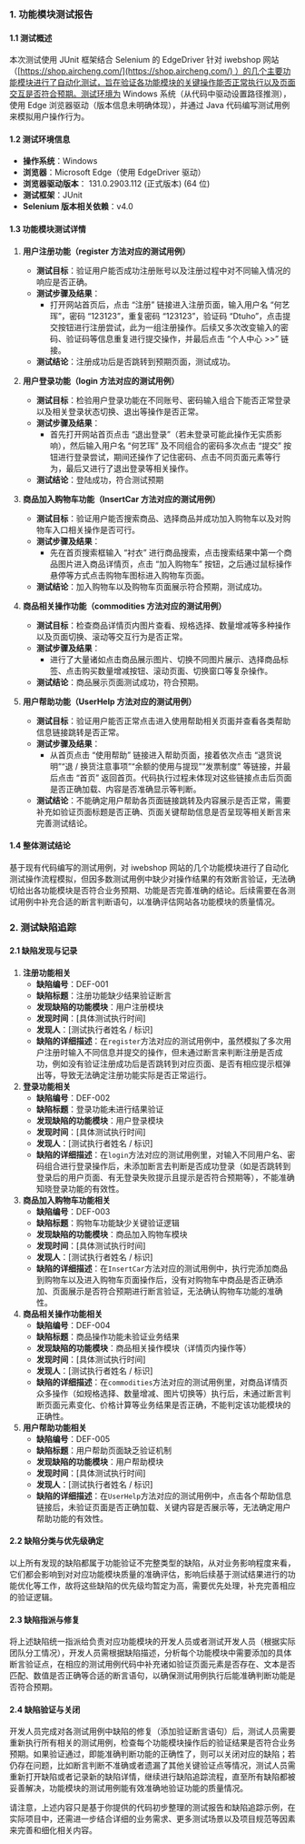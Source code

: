 ### 1. 功能模块测试报告

#### 1.1 测试概述

  

本次测试使用 JUnit 框架结合 Selenium 的 EdgeDriver 针对 iwebshop 网站（[https://shop.aircheng.com/](https://shop.aircheng.com/) ）的几个主要功能模块进行了自动化测试，旨在验证各功能模块的关键操作能否正常执行以及页面交互是否符合预期。测试环境为 Windows 系统（从代码中驱动设置路径推测），使用 Edge 浏览器驱动（版本信息未明确体现），并通过 Java 代码编写测试用例来模拟用户操作行为。

#### 1.2 测试环境信息

- **操作系统**：Windows
- **浏览器**：Microsoft Edge（使用 EdgeDriver 驱动）
- **浏览器驱动版本**： 131.0.2903.112 (正式版本) (64 位)
- **测试框架**：JUnit
- **Selenium 版本相关依赖**：v4.0

#### 1.3 功能模块测试详情

  

1. **用户注册功能（register 方法对应的测试用例）**
    - **测试目标**：验证用户能否成功注册账号以及注册过程中对不同输入情况的响应是否正确。
    - **测试步骤及结果**：
        - 打开网站首页后，点击 “注册” 链接进入注册页面，输入用户名 “何艺珲”，密码 “123123”，重复密码 “123123”，验证码 “Dtuho”，点击提交按钮进行注册尝试，此为一组注册操作。后续又多次改变输入的密码、验证码等信息重复进行提交操作，并最后点击 “个人中心 >>” 链接。
    - **测试结论**：注册成功后是否跳转到预期页面，测试成功。
2. **用户登录功能（login 方法对应的测试用例）**
    - **测试目标**：检验用户登录功能在不同账号、密码输入组合下能否正常登录以及相关登录状态切换、退出等操作是否正常。
    - **测试步骤及结果**：
        - 首先打开网站首页点击 “退出登录”（若未登录可能此操作无实质影响），然后输入用户名 “何艺珲” 及不同组合的密码多次点击 “提交” 按钮进行登录尝试，期间还操作了记住密码、点击不同页面元素等行为，最后又进行了退出登录等相关操作。
    - **测试结论**：登陆成功，符合测试预期
3. **商品加入购物车功能（InsertCar 方法对应的测试用例）**
    
    - **测试目标**：验证用户能否搜索商品、选择商品并成功加入购物车以及对购物车入口相关操作是否可行。
    - **测试步骤及结果**：
        - 先在首页搜索框输入 “衬衣” 进行商品搜索，点击搜索结果中第一个商品图片进入商品详情页，点击 “加入购物车” 按钮，之后通过鼠标操作悬停等方式点击购物车图标进入购物车页面。
    - **测试结论**：加入购物车以及购物车页面展示符合预期，测试成功。
4. **商品相关操作功能（commodities 方法对应的测试用例）**
    
    - **测试目标**：检查商品详情页内图片查看、规格选择、数量增减等多种操作以及页面切换、滚动等交互行为是否正常。
    - **测试步骤及结果**：
        - 进行了大量诸如点击商品展示图片、切换不同图片展示、选择商品标签、点击购买数量增减按钮、滚动页面、切换窗口等复杂操作。
    - **测试结论**：商品展示页面测试成功，符合预期。
5. **用户帮助功能（UserHelp 方法对应的测试用例）**
    
    - **测试目标**：验证用户能否正常点击进入使用帮助相关页面并查看各类帮助信息链接跳转是否正常。
    - **测试步骤及结果**：
        - 从首页点击 “使用帮助” 链接进入帮助页面，接着依次点击 “退货说明”“退 / 换货注意事项”“余额的使用与提现”“发票制度” 等链接，并最后点击 “首页” 返回首页。代码执行过程未体现对这些链接点击后页面是否正确加载、内容是否准确显示等判断。
    - **测试结论**：不能确定用户帮助各页面链接跳转及内容展示是否正常，需要补充如验证页面标题是否正确、页面关键帮助信息是否呈现等相关断言来完善测试结论。

#### 1.4 整体测试结论

  

基于现有代码编写的测试用例，对 iwebshop 网站的几个功能模块进行了自动化测试操作流程模拟，但因多数测试用例中缺少对操作结果的有效断言验证，无法确切给出各功能模块是否符合业务预期、功能是否完善准确的结论。后续需要在各测试用例中补充合适的断言判断语句，以准确评估网站各功能模块的质量情况。

### 2. 测试缺陷追踪

#### 2.1 缺陷发现与记录

  

1. **注册功能相关**
    - **缺陷编号**：DEF-001
    - **缺陷标题**：注册功能缺少结果验证断言
    - **发现缺陷的功能模块**：用户注册模块
    - **发现时间**：[具体测试执行时间]
    - **发现人**：[测试执行者姓名 / 标识]
    - **缺陷的详细描述**：在`register`方法对应的测试用例中，虽然模拟了多次用户注册时输入不同信息并提交的操作，但未通过断言来判断注册是否成功，例如没有验证注册成功后是否跳转到对应页面、是否有相应提示框弹出等，导致无法确定注册功能实际是否正常运行。
2. **登录功能相关**
    - **缺陷编号**：DEF-002
    - **缺陷标题**：登录功能未进行结果验证
    - **发现缺陷的功能模块**：用户登录模块
    - **发现时间**：[具体测试执行时间]
    - **发现人**：[测试执行者姓名 / 标识]
    - **缺陷的详细描述**：在`login`方法对应的测试用例里，对输入不同用户名、密码组合进行登录操作后，未添加断言去判断是否成功登录（如是否跳转到登录后的用户页面、有无登录失败提示且提示是否符合预期等），不能准确知晓登录功能的有效性。
3. **商品加入购物车功能相关**
    - **缺陷编号**：DEF-003
    - **缺陷标题**：购物车功能缺少关键验证逻辑
    - **发现缺陷的功能模块**：商品加入购物车模块
    - **发现时间**：[具体测试执行时间]
    - **发现人**：[测试执行者姓名 / 标识]
    - **缺陷的详细描述**：在`InsertCar`方法对应的测试用例中，执行完添加商品到购物车以及进入购物车页面操作后，没有对购物车中商品是否正确添加、页面展示是否符合预期进行断言验证，无法确认购物车功能的准确性。
4. **商品相关操作功能相关**
    - **缺陷编号**：DEF-004
    - **缺陷标题**：商品操作功能未验证业务结果
    - **发现缺陷的功能模块**：商品相关操作模块（详情页内操作等）
    - **发现时间**：[具体测试执行时间]
    - **发现人**：[测试执行者姓名 / 标识]
    - **缺陷的详细描述**：在`commodities`方法对应的测试用例里，对商品详情页众多操作（如规格选择、数量增减、图片切换等）执行后，未通过断言判断页面元素变化、价格计算等业务结果是否正确，不能判定该功能模块的正确性。
5. **用户帮助功能相关**
    - **缺陷编号**：DEF-005
    - **缺陷标题**：用户帮助页面缺乏验证机制
    - **发现缺陷的功能模块**：用户帮助模块
    - **发现时间**：[具体测试执行时间]
    - **发现人**：[测试执行者姓名 / 标识]
    - **缺陷的详细描述**：在`UserHelp`方法对应的测试用例中，点击各个帮助信息链接后，未验证页面是否正确加载、关键内容是否展示等，无法确定用户帮助功能的有效性。

#### 2.2 缺陷分类与优先级确定

  

以上所有发现的缺陷都属于功能验证不完整类型的缺陷，从对业务影响程度来看，它们都会影响到对对应功能模块质量的准确评估，影响后续基于测试结果进行的功能优化等工作，故将这些缺陷的优先级均暂定为高，需要优先处理，补充完善相应的验证逻辑。

#### 2.3 缺陷指派与修复

  

将上述缺陷统一指派给负责对应功能模块的开发人员或者测试开发人员（根据实际团队分工情况），开发人员需根据缺陷描述，分析每个功能模块中需要添加的具体断言验证点，在相应的测试用例代码中补充诸如验证页面元素是否存在、文本是否匹配、数值是否正确等合适的断言语句，以确保测试用例执行后能准确判断功能是否符合预期。

#### 2.4 缺陷验证与关闭

  

开发人员完成对各测试用例中缺陷的修复（添加验证断言语句）后，测试人员需要重新执行所有相关的测试用例，检查每个功能模块操作后的验证结果是否符合业务预期。如果验证通过，即能准确判断功能的正确性了，则可以关闭对应的缺陷；若仍存在问题，比如断言判断不准确或者遗漏了其他关键验证点等情况，测试人员需重新打开缺陷或者记录新的缺陷详情，继续进行缺陷追踪流程，直至所有缺陷都被妥善解决，功能模块的测试用例能有效准确地验证功能的质量情况。

  

请注意，上述内容只是基于你提供的代码初步整理的测试报告和缺陷追踪示例，在实际项目中，还需进一步结合详细的业务需求、更多测试场景以及项目规范等因素来完善和细化相关内容。